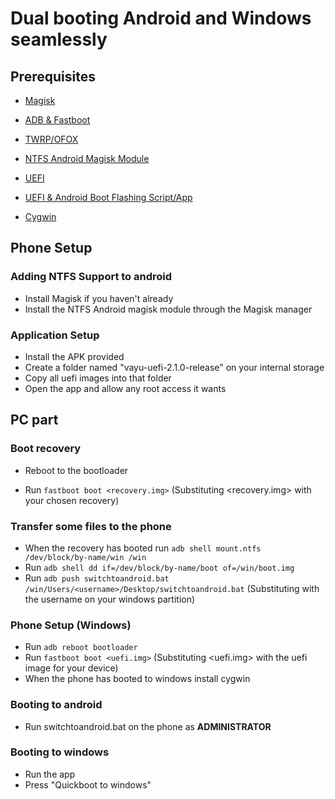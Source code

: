 # Dual booting Android and Windows seamlessly

## Prerequisites

- [Magisk](https://github.com/topjohnwu/Magisk/releases/latest)

- [ADB & Fastboot](https://developer.android.com/studio/releases/platform-tools)

- [TWRP/OFOX](../../../../releases/Recoveries)

- [NTFS Android Magisk Module](../../../../releases/ntfsdroid)

- [UEFI](https://github.com/degdag/edk2-msm/releases/latest)

- [UEFI & Android Boot Flashing Script/App](../../../../releases/dualboot)

- [Cygwin](https://www.cygwin.com/setup-x86_64.exe)

## Phone Setup

### Adding NTFS Support to android

- Install Magisk if you haven't already
- Install the NTFS Android magisk module through the Magisk manager

### Application Setup

- Install the APK provided
- Create a folder named "vayu-uefi-2.1.0-release" on your internal storage
- Copy all uefi images into that folder
- Open the app and allow any root access it wants

## PC part

### Boot recovery

- Reboot to the bootloader

- Run ```fastboot boot <recovery.img>``` (Substituting <recovery.img> with your chosen recovery)

### Transfer some files to the phone

- When the recovery has booted run ```adb shell mount.ntfs /dev/block/by-name/win /win```
- Run ```adb shell dd if=/dev/block/by-name/boot of=/win/boot.img```
- Run ```adb push switchtoandroid.bat /win/Users/<username>/Desktop/switchtoandroid.bat``` (Substituting <username> with the username on your windows partition)
  
### Phone Setup (Windows)
  
  - Run ```adb reboot bootloader```
  - Run ```fastboot boot <uefi.img>``` (Substituting <uefi.img> with the uefi image for your device)
  - When the phone has booted to windows install cygwin
  
### Booting to android
  
  - Run switchtoandroid.bat on the phone as **ADMINISTRATOR**

### Booting to windows
  
  - Run the app
  - Press "Quickboot to windows"
